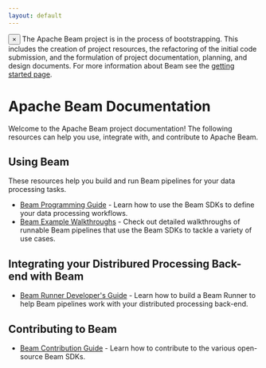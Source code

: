 ```yaml
---
layout: default
---
```

<p>
  <div class="alert alert-info alert-dismissible" role="alert">
  <span class="glyphicon glyphicon-flag" aria-hidden="true"></span>
  <button type="button" class="close" data-dismiss="alert" aria-label="Close"><span aria-hidden="true">&times;</span></button>
  The Apache Beam project is in the process of bootstrapping. This includes the creation of project resources, the refactoring of the initial code submission, and the formulation of project documentation, planning, and design documents. For more information about Beam see the <a href="/getting_started/">getting started page</a>.
  </div>
</p>

# Apache Beam Documentation

Welcome to the Apache Beam project documentation! The following resources can help you use, integrate with, and contribute to Apache Beam.

## Using Beam

These resources help you build and run Beam pipelines for your data processing tasks.

* [Beam Programming Guide](/coming-soon.html) - Learn how to use the Beam SDKs to define your data processing workflows.
* [Beam Example Walkthroughs](/coming-soon.html) - Check out detailed walkthroughs of runnable Beam pipelines that use the Beam SDKs to tackle a variety of use cases.

## Integrating your Distribured Processing Back-end with Beam

* [Beam Runner Developer's Guide](/coming-soon.html) - Learn how to build a Beam Runner to help Beam pipelines work with your distributed processing back-end.

## Contributing to Beam

* [Beam Contribution Guide](/contribution-guide/) - Learn how to contribute to the various open-source Beam SDKs.
